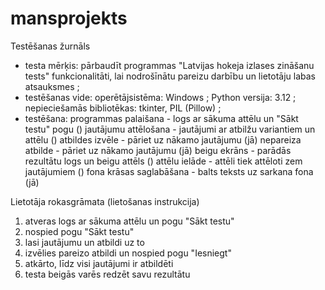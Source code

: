 # mansprojekts

Testēšanas žurnāls
- testa mērķis:
  pārbaudīt programmas "Latvijas hokeja izlases zināšanu tests" funkcionalitāti, lai nodrošīnātu pareizu darbību un lietotāju labas atsauksmes ;
- testēšanas vide:
  operētājsistēma: Windows ;
  Python versija: 3.12 ;
  nepieciešamās bibliotēkas: tkinter, PIL (Pillow) ;
- testēšana:
  programmas palaišana - logs ar sākuma attēlu un "Sākt testu" pogu ()
  jautājumu attēlošana - jautājumi ar atbilžu variantiem un attēlu ()
  atbildes izvēle - pāriet uz nākamo jautājumu (jā)
  nepareiza atbilde - pāriet uz nākamo jautājumu (jā)
  beigu ekrāns - parādās rezultātu logs un beigu attēls ()
  attēlu ielāde - attēli tiek attēloti zem jautājumiem ()
  fona krāsas saglabāšana - balts teksts uz sarkana fona (jā)

Lietotāja rokasgrāmata (lietošanas instrukcija)
1. atveras logs ar sākuma attēlu un pogu "Sākt testu"
2. nospied pogu "Sākt testu"
3. lasi jautājumu un atbildi uz to
4. izvēlies pareizo atbildi un nospied pogu "Iesniegt"
5. atkārto, līdz visi jautājumi ir atbildēti
6. testa beigās varēs redzēt savu rezultātu
